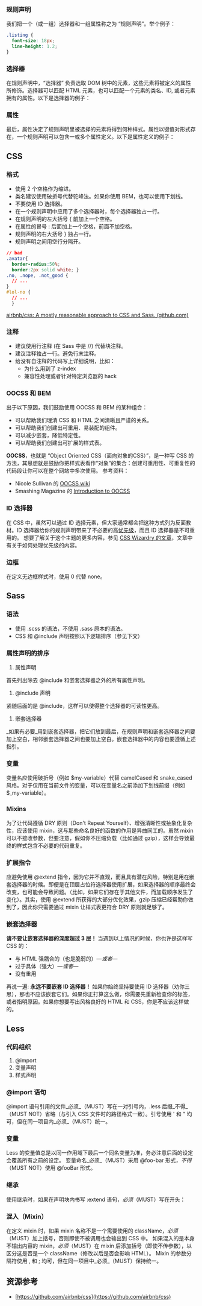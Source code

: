 ### **规则声明**
我们把一个（或一组）选择器和一组属性称之为 “规则声明”。举个例子：
```css
.listing {
  font-size: 18px;
  line-height: 1.2;
}
```
### **选择器**
在规则声明中，“选择器” 负责选取 DOM 树中的元素，这些元素将被定义的属性所修饰。选择器可以匹配 HTML 元素，也可以匹配一个元素的类名、ID, 或者元素拥有的属性。以下是选择器的例子：
### **属性**
最后，属性决定了规则声明里被选择的元素将得到何种样式。属性以键值对形式存在，一个规则声明可以包含一或多个属性定义。以下是属性定义的例子：
## **CSS**
### **格式**

- 使用 2 个空格作为缩进。
- 类名建议使用破折号代替驼峰法。如果你使用 BEM，也可以使用下划线。
- 不要使用 ID 选择器。
- 在一个规则声明中应用了多个选择器时，每个选择器独占一行。
- 在规则声明的左大括号 { 前加上一个空格。
- 在属性的冒号 : 后面加上一个空格，前面不加空格。
- 规则声明的右大括号 } 独占一行。
- 规则声明之间用空行分隔开。
```css
// bad
.avatar{
  border-radius:50%;
  border:2px solid white; }
.no, .nope, .not_good {
  // ...
}
#lol-no {
  // ...
  }
```
[airbnb/css: A mostly reasonable approach to CSS and Sass. (github.com)](https://github.com/airbnb/css)
### **注释**

- 建议使用行注释 (在 Sass 中是 //) 代替块注释。
- 建议注释独占一行。避免行末注释。
- 给没有自注释的代码写上详细说明，比如： 
   - 为什么用到了 z-index
   - 兼容性处理或者针对特定浏览器的 hack
### **OOCSS 和 BEM**
出于以下原因，我们鼓励使用 OOCSS 和 BEM 的某种组合：

- 可以帮助我们理清 CSS 和 HTML 之间清晰且严谨的关系。
- 可以帮助我们创建出可重用、易装配的组件。
- 可以减少嵌套，降低特定性。
- 可以帮助我们创建出可扩展的样式表。

**OOCSS**，也就是 “Object Oriented CSS（面向对象的CSS）”，是一种写 CSS 的方法，其思想就是鼓励你把样式表看作“对象”的集合：创建可重用性、可重复性的代码段让你可以在整个网站中多次使用。
参考资料：

- Nicole Sullivan 的 [OOCSS wiki](https://github.com/stubbornella/oocss/wiki)
- Smashing Magazine 的 [Introduction to OOCSS](http://www.smashingmagazine.com/2011/12/12/an-introduction-to-object-oriented-css-oocss/)
### **ID 选择器**
在 CSS 中，虽然可以通过 ID 选择元素，但大家通常都会把这种方式列为反面教材。ID 选择器给你的规则声明带来了不必要的高[优先级](https://developer.mozilla.org/en-US/docs/Web/CSS/Specificity)，而且 ID 选择器是不可重用的。
想要了解关于这个主题的更多内容，参见 [CSS Wizardry 的文章](http://csswizardry.com/2014/07/hacks-for-dealing-with-specificity/)，文章中有关于如何处理优先级的内容。
### **边框**
在定义无边框样式时，使用 0 代替 none。
## **Sass**
### **语法**

- 使用 .scss 的语法，不使用 .sass 原本的语法。
- CSS 和 @include 声明按照以下逻辑排序（参见下文）
### **属性声明的排序**

1. 属性声明

首先列出除去 @include 和嵌套选择器之外的所有属性声明。

1. @include 声明

紧随后面的是 @include，这样可以使得整个选择器的可读性更高。

1. 嵌套选择器

_如果有必要_用到嵌套选择器，把它们放到最后，在规则声明和嵌套选择器之间要加上空白，相邻嵌套选择器之间也要加上空白。嵌套选择器中的内容也要遵循上述指引。
### **变量**
变量名应使用破折号（例如 $my-variable）代替 camelCased 和 snake_cased 风格。对于仅用在当前文件的变量，可以在变量名之前添加下划线前缀（例如 $_my-variable）。
### **Mixins**
为了让代码遵循 DRY 原则（Don't Repeat Yourself）、增强清晰性或抽象化复杂性，应该使用 mixin，这与那些命名良好的函数的作用是异曲同工的。虽然 mixin 可以不接收参数，但要注意，假如你不压缩负载（比如通过 gzip），这样会导致最终的样式包含不必要的代码重复。
### **扩展指令**
应避免使用 @extend 指令，因为它并不直观，而且具有潜在风险，特别是用在嵌套选择器的时候。即便是在顶层占位符选择器使用扩展，如果选择器的顺序最终会改变，也可能会导致问题。（比如，如果它们存在于其他文件，而加载顺序发生了变化）。其实，使用 @extend 所获得的大部分优化效果，gzip 压缩已经帮助你做到了，因此你只需要通过 mixin 让样式表更符合 DRY 原则就足够了。
### **嵌套选择器**
**请不要让嵌套选择器的深度超过 3 层！**
当遇到以上情况的时候，你也许是这样写 CSS 的：

- 与 HTML 强耦合的（也是脆弱的）_—或者—_
- 过于具体（强大）_—或者—_
- 没有重用

再说一遍: **永远不要嵌套 ID 选择器！**
如果你始终坚持要使用 ID 选择器（劝你三思），那也不应该嵌套它们。如果你正打算这么做，你需要先重新检查你的标签，或者指明原因。如果你想要写出风格良好的 HTML 和 CSS，你是**不**应该这样做的。
## Less
### **代码组织**

1. @import
2. 变量声明
3. 样式声明
### **@import 语句**
@import 语句引用的文件_必须_（MUST）写在一对引号内，.less 后缀_不得_（MUST NOT）省略（与引入 CSS 文件时的路径格式一致）。引号使用 ' 和 " 均可，但在同一项目内_必须_（MUST）统一。
### **变量**
Less 的变量值总是以同一作用域下最后一个同名变量为准，务必注意后面的设定会覆盖所有之前的设定。
变量命名_必须_（MUST）采用 @foo-bar 形式，_不得_（MUST NOT）使用 @fooBar 形式。
### **继承**
使用继承时，如果在声明块内书写 :extend 语句，_必须_（MUST）写在开头：
### **混入（Mixin）**
在定义 mixin 时，如果 mixin 名称不是一个需要使用的 className，_必须_（MUST）加上括号，否则即使不被调用也会输出到 CSS 中。
如果混入的是本身不输出内容的 mixin，_必须_（MUST）在 mixin 后添加括号（即使不传参数），以区分这是否是一个 className（修改以后是否会影响 HTML）。
Mixin 的参数分隔符使用 , 和 ; 均可，但在同一项目中_必须_（MUST）保持统一。
## 资源参考

- [https://github.com/airbnb/css](https://github.com/airbnb/css)
